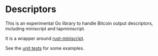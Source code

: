# Descriptors

This is an experimental Go library to handle Bitcoin output descriptors, including miniscript and
tapminiscript.

It is a wrapper around [rust-miniscript](https://github.com/rust-bitcoin/rust-miniscript).

See the [unit tests](./descriptors/descriptors_test.go) for some examples.
